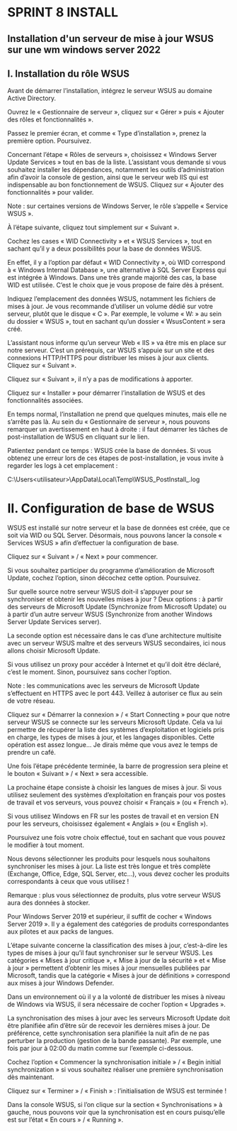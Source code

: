 # SPRINT 8 INSTALL
## Installation d'un serveur de mise à jour WSUS sur une wm windows server 2022
## I. Installation du rôle WSUS
Avant de démarrer l’installation, intégrez le serveur WSUS au domaine Active Directory.

Ouvrez le « Gestionnaire de serveur », cliquez sur « Gérer » puis « Ajouter des rôles et fonctionnalités ».

Passez le premier écran, et comme « Type d’installation », prenez la première option. Poursuivez.

Concernant l’étape « Rôles de serveurs », choisissez « Windows Server Update Services » tout en bas de la liste. L’assistant vous demande si vous souhaitez installer les dépendances, notamment les outils d’administration afin d’avoir la console de gestion, ainsi que le serveur web IIS qui est indispensable au bon fonctionnement de WSUS. Cliquez sur « Ajouter des fonctionnalités » pour valider.

Note : sur certaines versions de Windows Server, le rôle s’appelle « Service WSUS ».

À l’étape suivante, cliquez tout simplement sur « Suivant ».

Cochez les cases « WID Connectivity » et « WSUS Services », tout en sachant qu’il y a deux possibilités pour la base de données WSUS.

En effet, il y a l’option par défaut « WID Connectivity », où WID correspond à « Windows Internal Database », une alternative à SQL Server Express qui est intégrée à Windows. Dans une très grande majorité des cas, la base WID est utilisée. C’est le choix que je vous propose de faire dès à présent.

Indiquez l’emplacement des données WSUS, notamment les fichiers de mises à jour. Je vous recommande d’utiliser un volume dédié sur votre serveur, plutôt que le disque « C ». Par exemple, le volume « W: » au sein du dossier « WSUS », tout en sachant qu’un dossier « WsusContent » sera créé.

L’assistant nous informe qu’un serveur Web « IIS » va être mis en place sur notre serveur. C’est un prérequis, car WSUS s’appuie sur un site et des connexions HTTP/HTTPS pour distribuer les mises à jour aux clients. Cliquez sur « Suivant ».

Cliquez sur « Suivant », il n’y a pas de modifications à apporter.

Cliquez sur « Installer » pour démarrer l’installation de WSUS et des fonctionnalités associées.

En temps normal, l’installation ne prend que quelques minutes, mais elle ne s’arrête pas là. Au sein du « Gestionnaire de serveur », nous pouvons remarquer un avertissement en haut à droite : il faut démarrer les tâches de post-installation de WSUS en cliquant sur le lien.

Patientez pendant ce temps : WSUS crée la base de données. Si vous obtenez une erreur lors de ces étapes de post-installation, je vous invite à regarder les logs à cet emplacement :

C:\Users\<utilisateur>\AppData\Local\Temp\WSUS_PostInstall_<date>.log

# II. Configuration de base de WSUS

WSUS est installé sur notre serveur et la base de données est créée, que ce soit via WID ou SQL Server. Désormais, nous pouvons lancer la console « Services WSUS » afin d’effectuer la configuration de base.

Cliquez sur « Suivant » / « Next » pour commencer.

Si vous souhaitez participer du programme d’amélioration de Microsoft Update, cochez l’option, sinon décochez cette option. Poursuivez.

Sur quelle source notre serveur WSUS doit-il s’appuyer pour se synchroniser et obtenir les nouvelles mises à jour ? Deux options : à partir des serveurs de Microsoft Update (Synchronize from Microsoft Update) ou à partir d’un autre serveur WSUS (Synchronize from another Windows Server Update Services server).

La seconde option est nécessaire dans le cas d’une architecture multisite avec un serveur WSUS maître et des serveurs WSUS secondaires, ici nous allons choisir Microsoft Update.

Si vous utilisez un proxy pour accéder à Internet et qu’il doit être déclaré, c’est le moment. Sinon, poursuivez sans cocher l’option.

Note : les communications avec les serveurs de Microsoft Update s’effectuent en HTTPS avec le port 443. Veillez à autoriser ce flux au sein de votre réseau.

Cliquez sur « Démarrer la connexion » / « Start Connecting » pour que notre serveur WSUS se connecte sur les serveurs Microsoft Update. Cela va lui permettre de récupérer la liste des systèmes d’exploitation et logiciels pris en charge, les types de mises à jour, et les langages disponibles. Cette opération est assez longue… Je dirais même que vous avez le temps de prendre un café.

Une fois l’étape précédente terminée, la barre de progression sera pleine et le bouton « Suivant » / « Next » sera accessible.

La prochaine étape consiste à choisir les langues de mises à jour. Si vous utilisez seulement des systèmes d’exploitation en français pour vos postes de travail et vos serveurs, vous pouvez choisir « Français » (ou « French »).

Si vous utilisez Windows en FR sur les postes de travail et en version EN pour les serveurs, choisissez également « Anglais » (ou « English »).

Poursuivez une fois votre choix effectué, tout en sachant que vous pouvez le modifier à tout moment.

Nous devons sélectionner les produits pour lesquels nous souhaitons synchroniser les mises à jour. La liste est très longue et très complète (Exchange, Office, Edge, SQL Server, etc…), vous devez cocher les produits correspondants à ceux que vous utilisez !

Remarque : plus vous sélectionnez de produits, plus votre serveur WSUS aura des données à stocker.

Pour Windows Server 2019 et supérieur, il suffit de cocher « Windows Server 2019 ». Il y a également des catégories de produits correspondantes aux pilotes et aux packs de langues.

L’étape suivante concerne la classification des mises à jour, c’est-à-dire les types de mises à jour qu’il faut synchroniser sur le serveur WSUS. Les catégories « Mises à jour critique », « Mise à jour de la sécurité » et « Mise à jour » permettent d’obtenir les mises à jour mensuelles publiées par Microsoft, tandis que la catégorie « Mises à jour de définitions » correspond aux mises à jour Windows Defender.

Dans un environnement où il y a la volonté de distribuer les mises à niveau de Windows via WSUS, il sera nécessaire de cocher l’option « Upgrades ».

La synchronisation des mises à jour avec les serveurs Microsoft Update doit être planifiée afin d’être sûr de recevoir les dernières mises à jour. De préférence, cette synchronisation sera planifiée la nuit afin de ne pas perturber la production (gestion de la bande passante). Par exemple, une fois par jour à 02:00 du matin comme sur l’exemple ci-dessous.

Cochez l’option « Commencer la synchronisation initiale » / « Begin initial synchronization » si vous souhaitez réaliser une première synchronisation dès maintenant.

Cliquez sur « Terminer » / « Finish » : l’initialisation de WSUS est terminée !

Dans la console WSUS, si l’on clique sur la section « Synchronisations » à gauche, nous pouvons voir que la synchronisation est en cours puisqu’elle est sur l’état « En cours » / « Running ».


